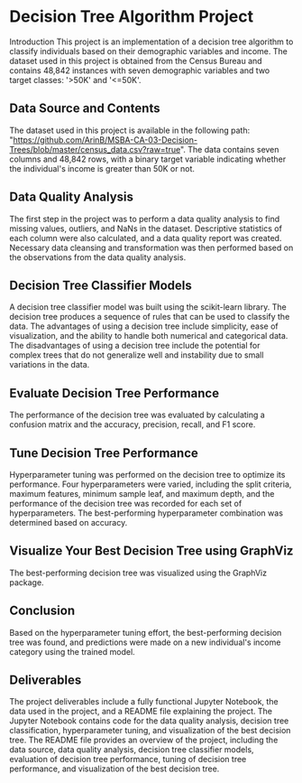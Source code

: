 # Decision Tree Algorithm Project
Introduction
This project is an implementation of a decision tree algorithm to classify individuals based on their demographic variables and income. The dataset used in this project is obtained from the Census Bureau and contains 48,842 instances with seven demographic variables and two target classes: '>50K' and '<=50K'.

## Data Source and Contents
The dataset used in this project is available in the following path: "https://github.com/ArinB/MSBA-CA-03-Decision-Trees/blob/master/census_data.csv?raw=true".  The data contains seven columns and 48,842 rows, with a binary target variable indicating whether the individual's income is greater than 50K or not.

## Data Quality Analysis
The first step in the project was to perform a data quality analysis to find missing values, outliers, and NaNs in the dataset. Descriptive statistics of each column were also calculated, and a data quality report was created. Necessary data cleansing and transformation was then performed based on the observations from the data quality analysis.

## Decision Tree Classifier Models
A decision tree classifier model was built using the scikit-learn library. The decision tree produces a sequence of rules that can be used to classify the data. The advantages of using a decision tree include simplicity, ease of visualization, and the ability to handle both numerical and categorical data. The disadvantages of using a decision tree include the potential for complex trees that do not generalize well and instability due to small variations in the data.

## Evaluate Decision Tree Performance
The performance of the decision tree was evaluated by calculating a confusion matrix and the accuracy, precision, recall, and F1 score.

## Tune Decision Tree Performance
Hyperparameter tuning was performed on the decision tree to optimize its performance. Four hyperparameters were varied, including the split criteria, maximum features, minimum sample leaf, and maximum depth, and the performance of the decision tree was recorded for each set of hyperparameters. The best-performing hyperparameter combination was determined based on accuracy.

## Visualize Your Best Decision Tree using GraphViz
The best-performing decision tree was visualized using the GraphViz package.

## Conclusion
Based on the hyperparameter tuning effort, the best-performing decision tree was found, and predictions were made on a new individual's income category using the trained model.

## Deliverables
The project deliverables include a fully functional Jupyter Notebook, the data used in the project, and a README file explaining the project. The Jupyter Notebook contains code for the data quality analysis, decision tree classification, hyperparameter tuning, and visualization of the best decision tree. The README file provides an overview of the project, including the data source, data quality analysis, decision tree classifier models, evaluation of decision tree performance, tuning of decision tree performance, and visualization of the best decision tree.
